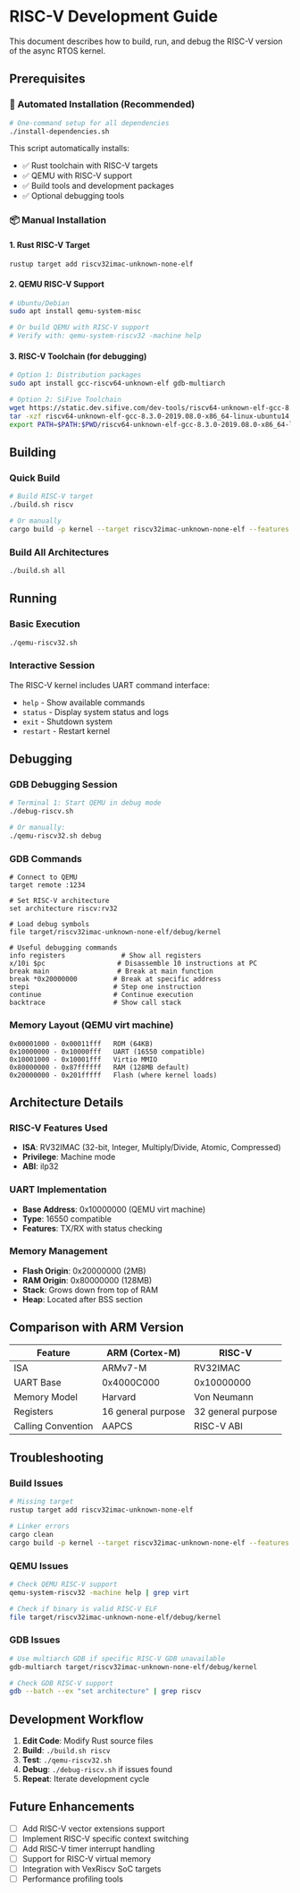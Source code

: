 # RISC-V Development Guide

This document describes how to build, run, and debug the RISC-V version of the async RTOS kernel.

## Prerequisites

### 🚀 Automated Installation (Recommended)
```bash
# One-command setup for all dependencies
./install-dependencies.sh
```

This script automatically installs:
- ✅ Rust toolchain with RISC-V targets
- ✅ QEMU with RISC-V support
- ✅ Build tools and development packages
- ✅ Optional debugging tools

### 📦 Manual Installation

#### 1. Rust RISC-V Target
```bash
rustup target add riscv32imac-unknown-none-elf
```

#### 2. QEMU RISC-V Support
```bash
# Ubuntu/Debian
sudo apt install qemu-system-misc

# Or build QEMU with RISC-V support
# Verify with: qemu-system-riscv32 -machine help
```

#### 3. RISC-V Toolchain (for debugging)
```bash
# Option 1: Distribution packages
sudo apt install gcc-riscv64-unknown-elf gdb-multiarch

# Option 2: SiFive Toolchain
wget https://static.dev.sifive.com/dev-tools/riscv64-unknown-elf-gcc-8.3.0-2019.08.0-x86_64-linux-ubuntu14.tar.gz
tar -xzf riscv64-unknown-elf-gcc-8.3.0-2019.08.0-x86_64-linux-ubuntu14.tar.gz
export PATH=$PATH:$PWD/riscv64-unknown-elf-gcc-8.3.0-2019.08.0-x86_64-linux-ubuntu14/bin
```

## Building

### Quick Build
```bash
# Build RISC-V target
./build.sh riscv

# Or manually
cargo build -p kernel --target riscv32imac-unknown-none-elf --features riscv
```

### Build All Architectures
```bash
./build.sh all
```

## Running

### Basic Execution
```bash
./qemu-riscv32.sh
```

### Interactive Session
The RISC-V kernel includes UART command interface:
- `help` - Show available commands
- `status` - Display system status and logs
- `exit` - Shutdown system
- `restart` - Restart kernel

## Debugging

### GDB Debugging Session
```bash
# Terminal 1: Start QEMU in debug mode
./debug-riscv.sh

# Or manually:
./qemu-riscv32.sh debug
```

### GDB Commands
```gdb
# Connect to QEMU
target remote :1234

# Set RISC-V architecture
set architecture riscv:rv32

# Load debug symbols
file target/riscv32imac-unknown-none-elf/debug/kernel

# Useful debugging commands
info registers              # Show all registers
x/10i $pc                  # Disassemble 10 instructions at PC
break main                 # Break at main function
break *0x20000000         # Break at specific address
stepi                     # Step one instruction
continue                  # Continue execution
backtrace                 # Show call stack
```

### Memory Layout (QEMU virt machine)
```
0x00001000 - 0x00011fff   ROM (64KB)
0x10000000 - 0x10000fff   UART (16550 compatible)
0x10001000 - 0x10001fff   Virtio MMIO
0x80000000 - 0x87ffffff   RAM (128MB default)
0x20000000 - 0x201fffff   Flash (where kernel loads)
```

## Architecture Details

### RISC-V Features Used
- **ISA**: RV32IMAC (32-bit, Integer, Multiply/Divide, Atomic, Compressed)
- **Privilege**: Machine mode
- **ABI**: ilp32

### UART Implementation
- **Base Address**: 0x10000000 (QEMU virt machine)
- **Type**: 16550 compatible
- **Features**: TX/RX with status checking

### Memory Management
- **Flash Origin**: 0x20000000 (2MB)
- **RAM Origin**: 0x80000000 (128MB)
- **Stack**: Grows down from top of RAM
- **Heap**: Located after BSS section

## Comparison with ARM Version

| Feature | ARM (Cortex-M) | RISC-V |
|---------|----------------|---------|
| ISA | ARMv7-M | RV32IMAC |
| UART Base | 0x4000C000 | 0x10000000 |
| Memory Model | Harvard | Von Neumann |
| Registers | 16 general purpose | 32 general purpose |
| Calling Convention | AAPCS | RISC-V ABI |

## Troubleshooting

### Build Issues
```bash
# Missing target
rustup target add riscv32imac-unknown-none-elf

# Linker errors
cargo clean
cargo build -p kernel --target riscv32imac-unknown-none-elf --features riscv -v
```

### QEMU Issues
```bash
# Check QEMU RISC-V support
qemu-system-riscv32 -machine help | grep virt

# Check if binary is valid RISC-V ELF
file target/riscv32imac-unknown-none-elf/debug/kernel
```

### GDB Issues
```bash
# Use multiarch GDB if specific RISC-V GDB unavailable
gdb-multiarch target/riscv32imac-unknown-none-elf/debug/kernel

# Check GDB RISC-V support
gdb --batch --ex "set architecture" | grep riscv
```

## Development Workflow

1. **Edit Code**: Modify Rust source files
2. **Build**: `./build.sh riscv`
3. **Test**: `./qemu-riscv32.sh`
4. **Debug**: `./debug-riscv.sh` if issues found
5. **Repeat**: Iterate development cycle

## Future Enhancements

- [ ] Add RISC-V vector extensions support
- [ ] Implement RISC-V specific context switching
- [ ] Add RISC-V timer interrupt handling
- [ ] Support for RISC-V virtual memory
- [ ] Integration with VexRiscv SoC targets
- [ ] Performance profiling tools
